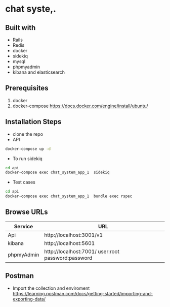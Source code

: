 # chat syste,.
## Built with
- Rails
- Redis 
- docker
- sidekiq
- mysql
- phpmyadmin
- kibana and elasticsearch




## Prerequisites
  1. docker
  2. docker-compose https://docs.docker.com/engine/install/ubuntu/
## Installation Steps
- clone the repo
- API
 ```sh
docker-compose up -d
```
- To run sidekiq
```sh
cd api
docker-compose exec chat_system_app_1  sidekiq
```

- Test cases 
```sh
cd api
docker-compose exec chat_system_app_1  bundle exec rspec
```
## Browse URLs
| Service | URL |
| ------ | ------ |
| Api | http://localhost:3001/v1 |
| kibana | http://localhost:5601 |
| phpmyAdmin | http://localhost:7001/ user:root password:password |

## Postman
- Import the collection and enviroment https://learning.postman.com/docs/getting-started/importing-and-exporting-data/



